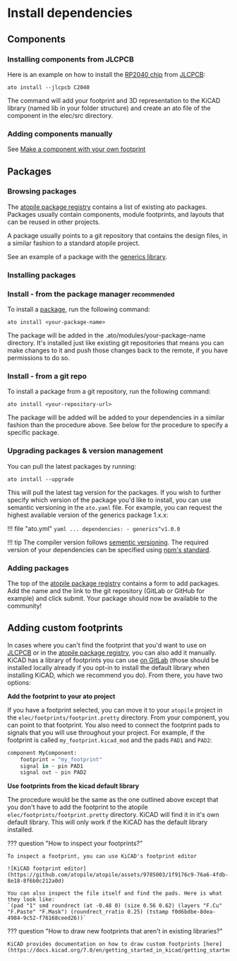 # Install dependencies

## Components

### Installing components from JLCPCB

Here is an example on how to install the [RP2040 chip](https://www.lcsc.com/product-detail/Microcontroller-Units-MCUs-MPUs-SOCs_Raspberry-Pi-RP2040_C2040.html) from [JLCPCB](https://jlcpcb.com/parts):

`ato install --jlcpcb C2040`

The command will add your footprint and 3D representation to the KiCAD library (named lib in your folder structure) and create an ato file of the component in the elec/src directory.

### Adding components manually

See [Make a component with your own footprint](/how-to/#make-a-component-with-your-own-footprint)

## Packages

### Browsing packages

The [atopile package registry](https://packages.atopile.io) contains a list of existing ato packages. Packages usually contain components, module footprints, and layouts that can be reused in other projects.

A package usually points to a git repository that contains the design files, in a similar fashion to a standard atopile project.

See an example of a package with the [generics library](https://github.com/atopile/generics).

### Installing packages

### Install - from the package manager <small>recommended</small>

To install a [package](https://packages.atopile.io), run the following command:

`ato install <your-package-name>`

The package will be added in the .ato/modules/your-package-name directory. It's installed just like existing git repositories that means you can make changes to it and push those changes back to the remote, if you have permissions to do so.

### Install - from a git repo

To install a package from a git repository, run the following command:

`ato install <your-repository-url>`

The package will be added will be added to your dependencies in a similar fashion than the procedure above. See below for the procedure to specify a specific package.

### Upgrading packages & version management

You can pull the latest packages by running:

`ato install --upgrade`

This will pull the latest tag version for the packages. If you wish to further specify which version of the package you'd like to install, you can use semantic versioning in the `ato.yaml` file. For example, you can request the highest available version of the generics package 1.x.x:

!!! file "ato.yml"
    ```yaml
    ...
    dependencies:
    - generics^v1.0.0
    ```

!!! tip
    The compiler version follows [sementic versioning](https://semver.org). The required version of your dependencies can be specified using [npm's standard](https://docs.npmjs.com/about-semantic-versioning).

### Adding packages

The top of the [atopile package registry](https://packages.atopile.io) contains a form to add packages. Add the name and the link to the git repository (GitLab or GitHub for example) and click submit. Your package should now be available to the community!


## Adding custom footprints

In cases where you can't find the footprint that you'd want to use on [JLCPCB](https://jlcpcb.com/parts) or in the [atopile package registry](https://packages.atopile.io), you can also add it manually. KiCAD has a library of footprints you can use [on GitLab](https://gitlab.com/kicad/libraries/kicad-footprints) (those should be installed locally already if you opt-in to install the default library when installing KiCAD, which we recommend you do). From there, you have two options:

**Add the footprint to your ato project**

If you have a footprint selected, you can move it to your `atopile` project in the `elec/footprints/footprint.pretty` directory.
From your component, you can point to that footprint. You also need to connect the footprint pads to signals that you will use throughout your project. For example, if the footprint is called `my_footprint.kicad_mod` and the pads `PAD1` and `PAD2`:

```python
component MyComponent:
    footprint = "my_footprint"
    signal in ~ pin PAD1
    signal out ~ pin PAD2
```

**Use footprints from the kicad default library**

The procedure would be the same as the one outlined above except that you don't have to add the footprint to the atopile `elec/footprints/footprint.pretty` directory. KiCAD will find it in it's own default library. This will only work if the KiCAD has the default library installed.


??? question "How to inspect your footprints?"

    To inspect a footprint, you can use KiCAD's footprint editor

    ![KiCAD footprint editor](https://github.com/atopile/atopile/assets/9785003/1f9176c9-76a6-4fdb-8e18-8f6b0c212a0d)

    You can also inspect the file itself and find the pads. Here is what they look like:
    `(pad "1" smd roundrect (at -0.48 0) (size 0.56 0.62) (layers "F.Cu" "F.Paste" "F.Mask") (roundrect_rratio 0.25) (tstamp f0d6bdbe-8dea-4984-9c52-f76168ceed26))`

??? question "How to draw new footprints that aren't in existing libraries?"

    KiCAD provides documentation on how to draw custom footprints [here](https://docs.kicad.org/7.0/en/getting_started_in_kicad/getting_started_in_kicad.html#creating_new_footprints).